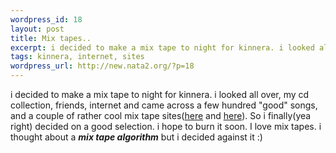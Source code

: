 ```yaml
--- 
wordpress_id: 18
layout: post
title: Mix tapes..
excerpt: i decided to make a mix tape to night for kinnera. i looked all over, my cd collection, friends, internet and came across a few hundred "good" songs, and a couple of rather cool mix tape sites(here and here). So i finally(yea right) decided on a good selection. i hope to burn it soon. I love mix ta...
tags: kinnera, internet, sites
wordpress_url: http://new.nata2.org/?p=18
---
```

i decided to make a mix tape to night for kinnera. i looked all over, my cd collection, friends, internet and came across a few hundred "good" songs, and a couple of rather cool mix tape sites(<a href="http://www.artofthemix.org/">here</a> and <a href="http://crankeebee.net/freebies/mixlist.html">here</a>). So i finally(yea right) decided on a good selection. i hope to burn it soon. I love mix tapes. i thought about a <b><i>mix tape algorithm</i></b> but i decided against it :)

